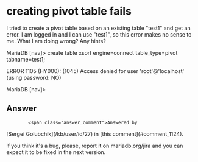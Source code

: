 # creating pivot table fails

I tried to create a pivot table based on an existing table "test1" and get an error. I am logged in and I can use "test1", so this error makes no sense to me. What I am doing wrong? Any hints?

MariaDB [nav]&gt; create table xsort engine=connect table_type=pivot tabname=test1;

ERROR 1105 (HY000): (1045) Access denied for user 'root'@'localhost' (using password: NO)

MariaDB [nav]&gt;

## Answer
            <span class="answer_comment">Answered by 
<span class="user" id="user-27">
[Sergei Golubchik](/kb/user/id/27)
</span> in [this comment](#comment_1124).</span>

if you think it's a bug, please, report it on mariadb.org/jira and you can expect it to be fixed in the next version.